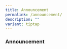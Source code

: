 ```yaml
---
title: Announcement
permalink: /announcement/
description: ""
variant: tiptap
---
```

<h3>Announcement</h3>
<p></p>
<p></p>